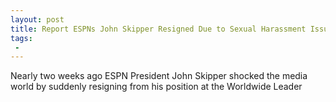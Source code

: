 ```yaml
---
layout: post
title: Report ESPNs John Skipper Resigned Due to Sexual Harassment Issues Not Substance Abuse
tags:
 -
---
```

Nearly two weeks ago ESPN President John Skipper shocked the media world by suddenly resigning from his position at the Worldwide Leader
